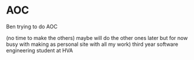 # AOC
Ben trying to do AOC 

(no time to make the others) maybe will do the other ones later but for now busy with making as personal site with all my work)
third year software engineering student at HVA 
